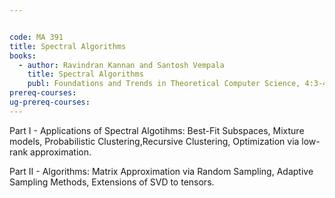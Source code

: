 ```yaml
---


code: MA 391
title: Spectral Algorithms
books:
  - author: Ravindran Kannan and Santosh Vempala
    title: Spectral Algorithms
    publ: Foundations and Trends in Theoretical Computer Science, 4:3-4, now Publishers
prereq-courses: 
ug-prereq-courses: 
---
```




Part I - Applications of Spectral Algotihms: Best-Fit Subspaces, Mixture models, Probabilistic Clustering,Recursive Clustering, Optimization via low-rank approximation.

Part II - Algorithms: Matrix Approximation via Random Sampling, Adaptive Sampling Methods, Extensions of SVD to tensors.
